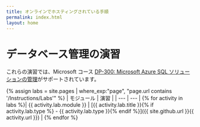 ```yaml
---
title: オンラインでホスティングされている手順
permalink: index.html
layout: home
---
```


# データベース管理の演習

これらの演習では、Microsoft コース [DP-300: Microsoft Azure SQL ソリューションの管理](https://docs.microsoft.com/training/courses/dp-300t00)がサポートされています。

{% assign labs = site.pages | where_exp:"page", "page.url contains '/Instructions/Labs'" %}
| モジュール | 演習 |
| --- | --- | 
{% for activity in labs %}| {{ activity.lab.module }} | [{{ activity.lab.title }}{% if activity.lab.type %} - {{ activity.lab.type }}{% endif %}]({{ site.github.url }}{{ activity.url }}) |
{% endfor %}

